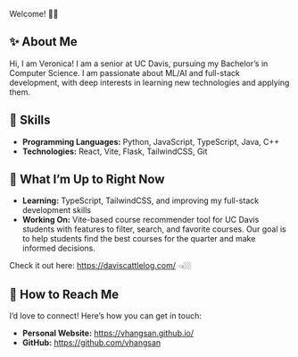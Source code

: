 Welcome! 👋🏼

## ✨ About Me
Hi, I am Veronica! I am a senior at UC Davis, pursuing my Bachelor’s in Computer Science. I am passionate about ML/AI and full-stack development, with deep interests in learning new technologies and applying them.

## 💖 Skills

- **Programming Languages:** Python, JavaScript, TypeScript, Java, C++
- **Technologies:** React, Vite, Flask, TailwindCSS, Git

## 🌟 What I’m Up to Right Now

- **Learning:** TypeScript, TailwindCSS, and improving my full-stack development skills
- **Working On:** Vite-based course recommender tool for UC Davis students with features to filter, search, and favorite courses. Our goal is to help students find the best courses for the quarter and make informed decisions.

Check it out here: https://daviscattlelog.com/ 👈🏼

## 💌 How to Reach Me

I’d love to connect! Here’s how you can get in touch:

- **Personal Website:** https://vhangsan.github.io/
- **GitHub:** https://github.com/vhangsan